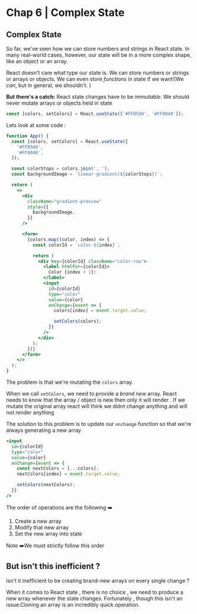 # Chap 6 | Complex State

## Complex State

So far, we've seen how we can store numbers and strings in React state.  In many real-world cases, however, our state will be in a more complex  shape, like an object or an array.

React doesn't care what type our state is. We can store numbers or strings or arrays or objects. We can even store *functions* in state if we want!(We *can*, but in general, we shouldn't. )

**But there's a catch:** React state changes have to be *immutable*. We should never mutate arrays or objects held in state 

```jsx
const [colors, setColors] = React.useState(['#FFD500', '#FF0040']);
```

Lets look at some code : 

```jsx
function App() {
  const [colors, setColors] = React.useState([
    '#FFD500',
    '#FF0040',
  ]);

  const colorStops = colors.join(', ');
  const backgroundImage = `linear-gradient(${colorStops})`;

  return (
    <>
      <div
        className="gradient-preview"
        style={{
          backgroundImage,
        }}
      />

      <form>
        {colors.map((color, index) => {
          const colorId = `color-${index}`;

          return (
            <div key={colorId} className="color-row">
              <label htmlFor={colorId}>
                Color {index + 1}:
              </label>
              <input
                id={colorId}
                type="color"
                value={color}
                onChange={event => {
                  colors[index] = event.target.value;

                  setColors(colors);
                }}
              />
            </div>
          );
        })}
      </form>
    </>
  );
}
```

The problem is that we're mutating the `colors` array. 

When we call `setColors`, we need to provide a *brand new* array. React needs to know that the array / object is new then only it will render . If we mutate the original array react will think we didnt change anything and will not render anything  

The solution to this problem is to update our `onchange` function so that we're always generating a new array.

```jsx
<input
  id={colorId}
  type="color"
  value={color}
  onChange={event => {
    const nextColors = [...colors];
    nextColors[index] = event.target.value;

    setColors(nextColors);
  }}
/>
```



The order of operations are the following ➡️

1.  Create a new array
2. Modify that new array
3. Set the new array into state

Note ➡️We must strictly follow this order

## But isn't this inefficient ? 

isn't it inefficient to be creating brand-new arrays on every single change ? 

When it comes to React state , there is no choice , we need to produce a new array whenever the state changes. Fortunately , though this isn't an issue.Cloning an array is an incredibly quick operation.